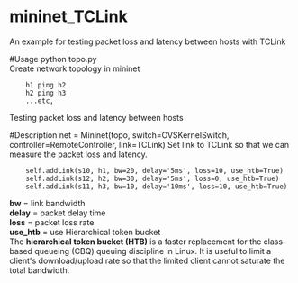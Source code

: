 # mininet_TCLink
An example for testing packet loss and latency between hosts with TCLink

#Usage 
        python topo.py  
Create network topology in mininet  

        h1 ping h2
        h2 ping h3
        ...etc,
Testing packet loss and latency between hosts 

#Description
        net = Mininet(topo, switch=OVSKernelSwitch, controller=RemoteController, link=TCLink)
Set link to TCLink so that we can measure the packet loss and latency.  

        self.addLink(s10, h1, bw=20, delay='5ms', loss=10, use_htb=True)  
        self.addLink(s12, h2, bw=30, delay='5ms', loss=0, use_htb=True)  
        self.addLink(s11, h3, bw=10, delay='10ms', loss=10, use_htb=True) 
**bw** = link bandwidth  
**delay** = packet delay time  
**loss** = packet loss rate   
**use_htb** = use Hierarchical token bucket  
The **hierarchical token bucket (HTB)** is a faster replacement for the class-based queueing (CBQ) queuing discipline in Linux. It is useful to limit a client's download/upload rate so that the limited client cannot saturate the total bandwidth.




